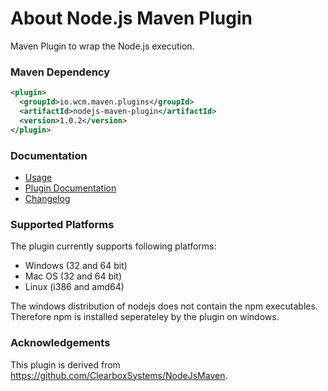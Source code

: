 About Node.js Maven Plugin
==========================

Maven Plugin to wrap the Node.js execution.


### Maven Dependency

```xml
<plugin>
  <groupId>io.wcm.maven.plugins</groupId>
  <artifactId>nodejs-maven-plugin</artifactId>
  <version>1.0.2</version>
</plugin>
```

### Documentation

* [Usage][usage]
* [Plugin Documentation][plugindocs]
* [Changelog][changelog]


### Supported Platforms

The plugin currently supports following platforms:

* Windows (32 and 64 bit)
* Mac OS (32 and 64 bit)
* Linux (i386 and amd64)

The windows distribution of nodejs does not contain the npm executables. Therefore npm is installed seperateley by the plugin on windows.


### Acknowledgements

This plugin is derived from https://github.com/ClearboxSystems/NodeJsMaven.



[usage]: usage.html
[plugindocs]: plugin-info.html
[changelog]: changes-report.html
